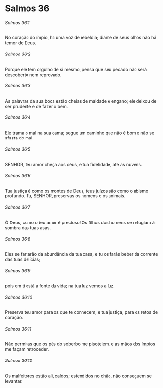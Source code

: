 # Salmos 36

###### Salmos 36:1

No coração do ímpio, há uma voz de rebeldia; diante de seus olhos não há temor de Deus.

###### Salmos 36:2

Porque ele tem orgulho de si mesmo, pensa que seu pecado não será descoberto nem reprovado.

###### Salmos 36:3

As palavras da sua boca estão cheias de maldade e engano; ele deixou de ser prudente e de fazer o bem.

###### Salmos 36:4

Ele trama o mal na sua cama; segue um caminho que não é bom e não se afasta do mal.

###### Salmos 36:5

SENHOR, teu amor chega aos céus, e tua fidelidade, até as nuvens.

###### Salmos 36:6

Tua justiça é como os montes de Deus, teus juízos são como o abismo profundo. Tu, SENHOR, preservas os homens e os animais.

###### Salmos 36:7

Ó Deus, como o teu amor é precioso! Os filhos dos homens se refugiam à sombra das tuas asas.

###### Salmos 36:8

Eles se fartarão da abundância da tua casa, e tu os farás beber da corrente das tuas delícias;

###### Salmos 36:9

pois em ti está a fonte da vida; na tua luz vemos a luz.

###### Salmos 36:10

Preserva teu amor para os que te conhecem, e tua justiça, para os retos de coração.

###### Salmos 36:11

Não permitas que os pés do soberbo me pisoteiem, e as mãos dos ímpios me façam retroceder.

###### Salmos 36:12

Os malfeitores estão ali, caídos; estendidos no chão, não conseguem se levantar.

